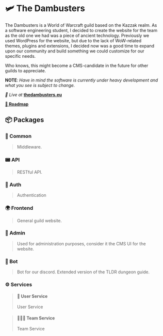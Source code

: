 # 🛩️ The Dambusters

The Dambusters is a World of Warcraft guild based on the Kazzak realm.
As a software engineering student, I decided to create the website for the team as the old one we had was a piece of ancient technology. Previously we used WordPress for the website, but due to the lack of WoW-related themes, plugins and extensions, I decided now was a good time to expand upon our community and build something we could customize for our specific needs.

Who knows, this might become a CMS-candidate in the future for other guilds to appreciate.

**NOTE**: *Have in mind the software is currently under heavy development and what you see is subject to change.*

*📎 Live at* [**thedambusters.eu**](https://thedambusters.eu)

[**📅 Roadmap**](https://trello.com/b/e3dISxLl/dambusters-website)

## 📦 Packages

### 🔌 Common

>Middleware.

### 📟 API

>RESTful API.

### 🚨 Auth

> Authentication

### 🌍 Frontend

>General guild website.

### 📱 Admin

>Used for administration purposes, consider it the CMS UI for the website.

### 🤖 Bot

>Bot for our discord. Extended version of the TLDR dungeon guide.

### ⚙️ Services

> #### 🧍 User Service
> User Service

> #### 🧑‍🤝‍🧑 Team Service
> Team Service
